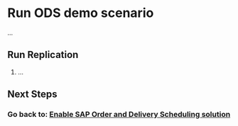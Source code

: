# Run ODS demo scenario
...

## Run Replication 
1. ...

## Next Steps

[//]: # (TODO: Add a description of what happens next)

### Go back to: [**Enable SAP Order and Delivery Scheduling solution**](../ex3/README.md)

